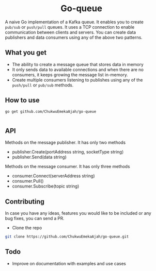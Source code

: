 <h1 align="center">Go-queue</h1>

A naive Go implementation of a Kafka queue. It enables you to create `pub/sub` or `push/pull` queues. It uses a TCP connection to enable communication between clients and servers. You can create data publishers and data consumers using any of the above two patterns.


## What you get
- The ability to create a message queue that stores data in memory 
- It only sends data to available connections and when there are no consumers, it keeps growing the message list in-memory.
- Create multiple consumers listening to publishes using any of the `push/pull` or `pub/sub` methods.


## How to use
```bash
go get github.com/ChukwuEmekaAjah/go-queue
```

```go

```

## API 
Methods on the message publisher. It has only two methods
- publisher.Create(portAddress string, socketType string)
- publisher.Send(data string)

Methods on the message consumer. It has only three methods
- consumer.Connect(serverAddress string)
- consumer.Pull()
- consumer.Subscribe(topic string)



## Contributing
In case you have any ideas, features you would like to be included or any bug fixes, you can send a PR.

- Clone the repo

```bash
git clone https://github.com/ChukwuEmekaAjah/go-queue.git
```

## Todo
- Improve on documentation with examples and use cases
